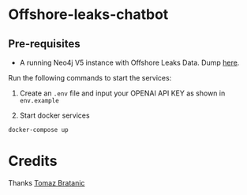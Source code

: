 # Offshore-leaks-chatbot

## Pre-requisites
- A running Neo4j V5 instance with Offshore Leaks Data. Dump [here](https://drive.google.com/file/d/1Q5RiD163ke_gQM837uvFPPHG8A034a4i/view?usp=sharing).

Run the following commands to start the services:


1. Create an `.env` file and input your OPENAI API KEY as shown in `env.example`

2. Start docker services

```
docker-compose up
```

# Credits
Thanks [Tomaz Bratanic](https://github.com/tomasonjo/NeoGPT-Explorer)
